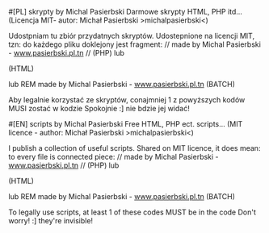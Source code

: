 #[PL] skrypty by Michal Pasierbski
Darmowe skrypty HTML, PHP itd... (Licencja MIT- autor: Michał Pasierbski >michalpasierbski&lt;)

Udostpniam tu zbiór przydatnych skryptów.
Udostepnione na licencji MIT,
tzn: do każdego pliku doklejony jest fragment:
// made by Michal Pasierbski - www.pasierbski.pl.tn //
(PHP)
lub
<!--
made by Michal Pasierbski - www.pasierbski.pl.tn
--> (HTML)
lub
REM made by Michal Pasierbski - www.pasierbski.pl.tn
(BATCH)

Aby legalnie korzystać ze skryptów, conajmniej 1 z powyższych kodów MUSI zostać w kodzie
Spokojnie :] nie bdzie jej widać!

#[EN] scripts by Michal Pasierbski
Free HTML, PHP ect. scripts... (MIT licence - author: Michał Pasierbski >michalpasierbski&lt;)

I publish a collection of useful scripts.
Shared on MIT licence,
it does mean: to every file is connected piece:
// made by Michal Pasierbski - www.pasierbski.pl.tn //
(PHP)
lub
<!--
made by Michal Pasierbski - www.pasierbski.pl.tn
--> (HTML)
lub
REM made by Michal Pasierbski - www.pasierbski.pl.tn
(BATCH)

To legally use scripts, at least 1 of these codes MUST be in the code
Don't worry! :] they're invisible!
